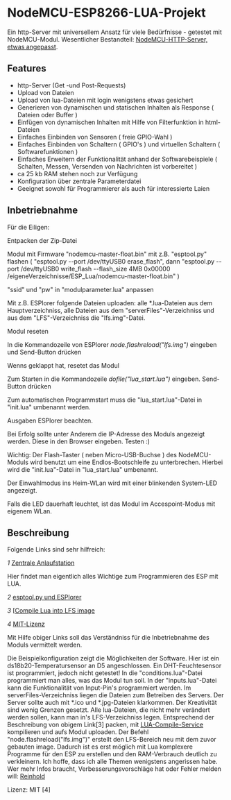 # NodeMCU-ESP8266-LUA-Projekt

Ein http-Server mit universellem Ansatz für viele Bedürfnisse - getestet mit NodeMCU-Modul.
Wesentlicher Bestandteil: [NodeMCU-HTTP-Server, etwas angepasst](https://github.com/wangzexi/NodeMCU-HTTP-Server).

## Features

* http-Server (Get -und Post-Requests)
* Upload von Dateien
* Upload von lua-Dateien mit login wenigstens etwas gesichert
* Generieren von dynamischen und statischen Inhalten als Response ( Dateien oder Buffer )
* Einfügen von dynamischen Inhalten mit Hilfe von Filterfunktion in html-Dateien
* Einfaches Einbinden von Sensoren ( freie GPIO-Wahl )
* Einfaches Einbinden von Schaltern ( GPIO's ) und virtuellen Schaltern ( Softwarefunktionen )
* Einfaches Erweitern der Funktionalität anhand der Softwarebeispiele ( Schalten, Messen, Versenden von Nachrichten ist vorbereitet )
* ca 25 kb RAM stehen noch zur Verfügung
* Konfiguration über zentrale Parameterdatei
* Geeignet sowohl für Programmierer als auch für interessierte Laien

## Inbetriebnahme

Für die Eiligen:

Entpacken der Zip-Datei

Modul mit Firmware "nodemcu-master-float.bin" mit z.B. "esptool.py" flashen ( "esptool.py --port /dev/ttyUSB0 erase_flash", dann "esptool.py --port /dev/ttyUSB0 write_flash --flash_size 4MB 0x00000 /eigeneVerzeichnisse/ESP_Lua/nodemcu-master-float.bin" )

"ssid" und "pw" in "modulparameter.lua" anpassen

Mit z.B. ESPlorer folgende Dateien uploaden: alle *.lua-Dateien aus dem Hauptverzeichniss, alle Dateien aus dem "serverFiles"-Verzeichniss und aus dem "LFS"-Verzeichniss die "lfs.img"-Datei.

Modul reseten

In die Kommandozeile von ESPlorer *node.flashreload("lfs.img")* eingeben und Send-Button drücken

Wenns geklappt hat, resetet das Modul

Zum Starten in die Kommandozeile *dofile("lua_start.lua")* eingeben. Send-Button drücken

Zum automatischen Programmstart muss die "lua_start.lua"-Datei in "init.lua" umbenannt werden.

Ausgaben ESPlorer beachten.

Bei Erfolg sollte unter Anderem die IP-Adresse des Moduls angezeigt werden. Diese in den Browser eingeben. Testen :)

Wichtig: Der Flash-Taster ( neben Micro-USB-Buchse ) des NodeMCU-Moduls wird benutzt um eine Endlos-Bootschleife zu unterbrechen. Hierbei wird die "init.lua"-Datei in "lua_start.lua" umbenannt.

Der Einwahlmodus ins Heim-WLan wird mit einer blinkenden System-LED angezeigt.

Falls die LED dauerhaft leuchtet, ist das Modul im Accespoint-Modus mit eigenem WLan.



## Beschreibung

Folgende Links sind sehr hilfreich:

*1* [Zentrale Anlaufstation](https://nodemcu.readthedocs.io/en/master/)

Hier findet man eigentlich alles Wichtige zum Programmieren des ESP mit LUA.

*2* [esptool.py und ESPlorer](https://nodemcu.readthedocs.io/en/master/getting-started/#esptoolpy)

*3* [[Compile Lua into LFS image](https://nodemcu.readthedocs.io/en/master/getting-started/#compile-lua-into-lfs-image)

*4* [MIT-Lizenz](https://opensource.org/licenses/mit-license.php)

Mit Hilfe obiger Links soll das Verständniss für die Inbetriebnahme des Moduls vermittelt werden.

Die Beispielkonfiguration zeigt die Möglichkeiten der Software. Hier ist ein ds18b20-Temperatursensor an D5 angeschlossen. Ein DHT-Feuchtesensor ist programmiert, jedoch nicht getestet!
In die "conditions.lua"-Datei programmiert man alles, was das Modul tun soll.
In der "inputs.lua"-Datei kann die Funktionalität von Input-Pin's programmiert werden.
Im serverFiles-Verzeichniss liegen die Dateien zum Betreiben des Servers. Der Server sollte auch mit *.ico und *.jpg-Dateien klarkommen. Der Kreativität sind wenig Grenzen gesetzt.
Alle lua-Dateien, die nicht mehr verändert werden sollen, kann man in's LFS-Verzeichniss legen. Entsprechend der Beschreibung von obigem Link[3] packen, mit [LUA-Compile-Service](https://blog.ellisons.org.uk/article/nodemcu/a-lua-cross-compile-web-service/) kompilieren und aufs Modul uploaden.
Der Befehl "node.flashreload("lfs.img")" erstellt den LFS-Bereich neu mit dem zuvor gebauten image.
Dadurch ist es erst möglich mit Lua komplexere Programme für den ESP zu erstellen und den RAM-Verbrauch deutlich zu verkleinern.
Ich hoffe, dass ich alle Themen wenigstens angerissen habe. Wer mehr Infos braucht, Verbesserungsvorschläge hat oder Fehler melden will:
[Reinhold](reinhold.kreisel@gmail.com)

Lizenz: MIT [4]

